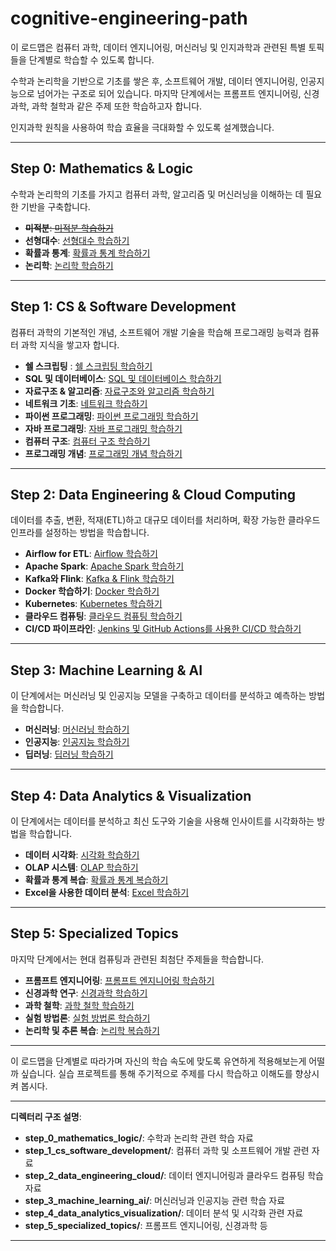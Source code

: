 # cognitive-engineering-path

이 로드맵은 컴퓨터 과학, 데이터 엔지니어링, 머신러닝 및 인지과학과 관련된 특별 토픽들을 단계별로 학습할 수 있도록 합니다.

수학과 논리학을 기반으로 기초를 쌓은 후, 소프트웨어 개발, 데이터 엔지니어링, 인공지능으로 넘어가는 구조로 되어 있습니다. 마지막 단계에서는 프롬프트 엔지니어링, 신경과학, 과학 철학과 같은 주제 또한 학습하고자 합니다.

인지과학 원칙을 사용하여 학습 효율을 극대화할 수 있도록 설계했습니다.

---

## Step 0: **Mathematics & Logic**
수학과 논리학의 기초를 가지고 컴퓨터 과학, 알고리즘 및 머신러닝을 이해하는 데 필요한 기반을 구축합니다.

- ~~**미적분**: [미적분 학습하기](https://github.com/username/calculus)~~
- **선형대수**: [선형대수 학습하기](https://github.com/username/linear-algebra)
- **확률과 통계**: [확률과 통계 학습하기](https://github.com/username/probability-statistics)
- **논리학**: [논리학 학습하기](https://github.com/username/logic)

---

## Step 1: **CS & Software Development**
컴퓨터 과학의 기본적인 개념, 소프트웨어 개발 기술을 학습해 프로그래밍 능력과 컴퓨터 과학 지식을 쌓고자 합니다.

- **쉘 스크립팅** : [쉘 스크립팅 학습하기](https://github.com/allenkang92/shell-scripting-starter.git)
- **SQL 및 데이터베이스**: [SQL 및 데이터베이스 학습하기](https://github.com/allenkang92/database-basics.git)
- **자료구조 & 알고리즘**: [자료구조와 알고리즘 학습하기](https://github.com/username/data-structures-algorithms)
- **네트워크 기초**: [네트워크 학습하기](https://github.com/username/networking)
- **파이썬 프로그래밍**: [파이썬 프로그래밍 학습하기](https://github.com/username/python-programming)
- **자바 프로그래밍**: [자바 프로그래밍 학습하기](https://github.com/username/java)
- **컴퓨터 구조**: [컴퓨터 구조 학습하기](https://github.com/username/computer-architecture)
- **프로그래밍 개념**: [프로그래밍 개념 학습하기](https://github.com/username/programming-concepts)

---

## Step 2: **Data Engineering & Cloud Computing**
데이터를 추출, 변환, 적재(ETL)하고 대규모 데이터를 처리하며, 확장 가능한 클라우드 인프라를 설정하는 방법을 학습합니다.

- **Airflow for ETL**: [Airflow 학습하기](https://github.com/username/airflow-etl)
- **Apache Spark**: [Apache Spark 학습하기](https://github.com/username/apache-spark)
- **Kafka와 Flink**: [Kafka & Flink 학습하기](https://github.com/username/kafka-flink)
- **Docker 학습하기**: [Docker 학습하기](https://github.com/username/docker)
- **Kubernetes**: [Kubernetes 학습하기](https://github.com/username/kubernetes)
- **클라우드 컴퓨팅**: [클라우드 컴퓨팅 학습하기](https://github.com/username/cloud-computing)
- **CI/CD 파이프라인**: [Jenkins 및 GitHub Actions를 사용한 CI/CD 학습하기](https://github.com/username/cicd-pipelines)

---

## Step 3: **Machine Learning & AI**
이 단계에서는 머신러닝 및 인공지능 모델을 구축하고 데이터를 분석하고 예측하는 방법을 학습합니다.

- **머신러닝**: [머신러닝 학습하기](https://github.com/username/machine-learning)
- **인공지능**: [인공지능 학습하기](https://github.com/username/artificial-intelligence)
- **딥러닝**: [딥러닝 학습하기](https://github.com/username/deep-learning)

---

## Step 4: **Data Analytics & Visualization**
이 단계에서는 데이터를 분석하고 최신 도구와 기술을 사용해 인사이트를 시각화하는 방법을 학습합니다.

- **데이터 시각화**: [시각화 학습하기](https://github.com/username/visualization-projects)
- **OLAP 시스템**: [OLAP 학습하기](https://github.com/username/olap-systems)
- **확률과 통계 복습**: [확률과 통계 복습하기](https://github.com/username/probability-statistics)
- **Excel을 사용한 데이터 분석**: [Excel 학습하기](https://github.com/username/excel-analysis)

---

## Step 5: **Specialized Topics**
마지막 단계에서는 현대 컴퓨팅과 관련된 최첨단 주제들을 학습합니다.

- **프롬프트 엔지니어링**: [프롬프트 엔지니어링 학습하기](https://github.com/username/prompt-engineering)
- **신경과학 연구**: [신경과학 학습하기](https://github.com/username/neuroscience)
- **과학 철학**: [과학 철학 학습하기](https://github.com/username/philosophy)
- **실험 방법론**: [실험 방법론 학습하기](https://github.com/username/experimentation)
- **논리학 및 추론 복습**: [논리학 복습하기](https://github.com/username/logic)

---

이 로드맵을 단계별로 따라가며 자신의 학습 속도에 맞도록 유연하게 적용해보는게 어떨까 싶습니다. 실습 프로젝트를 통해 주기적으로 주제를 다시 학습하고 이해도를 향상시켜 봅시다.

--- 
**디렉터리 구조 설명**:
- **step_0_mathematics_logic/**: 수학과 논리학 관련 학습 자료
- **step_1_cs_software_development/**: 컴퓨터 과학 및 소프트웨어 개발 관련 자료
- **step_2_data_engineering_cloud/**: 데이터 엔지니어링과 클라우드 컴퓨팅 학습 자료
- **step_3_machine_learning_ai/**: 머신러닝과 인공지능 관련 학습 자료
- **step_4_data_analytics_visualization/**: 데이터 분석 및 시각화 관련 자료
- **step_5_specialized_topics/**: 프롬프트 엔지니어링, 신경과학 등

---

